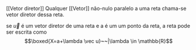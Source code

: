 [[Vetor diretor]]
Qualquer [[Vetor]] não-nulo paralelo a uma reta chama-se vetor diretor dessa reta.

se $\vec u$ é um vetor diretor de uma reta e a é um um ponto da reta, a reta pode ser escrita como
$$\boxed{X=a+\lambda \vec u}~~|\lambda \in \mathbb{R}$$